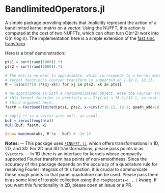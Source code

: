 
# BandlimitedOperators.jl

A simple package providing objects that implicitly represent the action of a
bandlimited kernel matrix on a vector. Using the NUFFT, this action is computed
at the cost of two NUFFTs, which can often turn O(n^2) work into O(n \log n).
The implementation here is a simple extension of the 
[fast sinc transform](https://msp.org/camcos/2006/1-1/camcos-v1-n1-p06-p.pdf).

Here is a brief demonstration:
```julia
pts1 = sort(rand(1000)).*3
pts2 = sort(rand(1000)).*3

# The matrix we want to approximate, which corresponds to a kernel matrix whose
# kernel function's Fourier transform is supported on [-18.1, 18.1].
M = [sinc(2*18.1*(xj-xk)) for xj in pts2, xk in pts1]

# We approximate it with a FastBandlimited object. Note the Fourier transform of
# this kernel function is precisely ω ↦ 2*χ(|ω| ≤ 18.1)/18.1, so that is the
# third argument here.
fastM = FastBandlimited(pts1, pts2, x->inv(2*18.1), 18.1; quadn_add=10)

# apply it to a vector with mul!, as usual.
buf = zeros(length(x))
mul!(buf, fastM, x)

@show maximum(abs, M'*x - buf) # ~1e-13
```

**Notes**:
-- This package uses [`FINUFFT.jl`](https://github.com/ludvigak/FINUFFT.jl),
which offers transformations in 1D, 2D, and 3D. For 2D and 3D transformations,
please pass points in as `SVector`s.
-- In 1D there is an interface for kernels whose compactly supported Fourier
transform has points of non-smoothness. Since the accuracy of this package
depends on the accuracy of a quadrature rule for resolving Fourier integrals of
this function, it is crucial to communicate these rough points so that panel
quadrature can be used. Please pass them in as some kind of iterable collection
using the `roughpoints=(...)` kwarg. If you want this functionality in 2D,
please open an issue or a PR.


